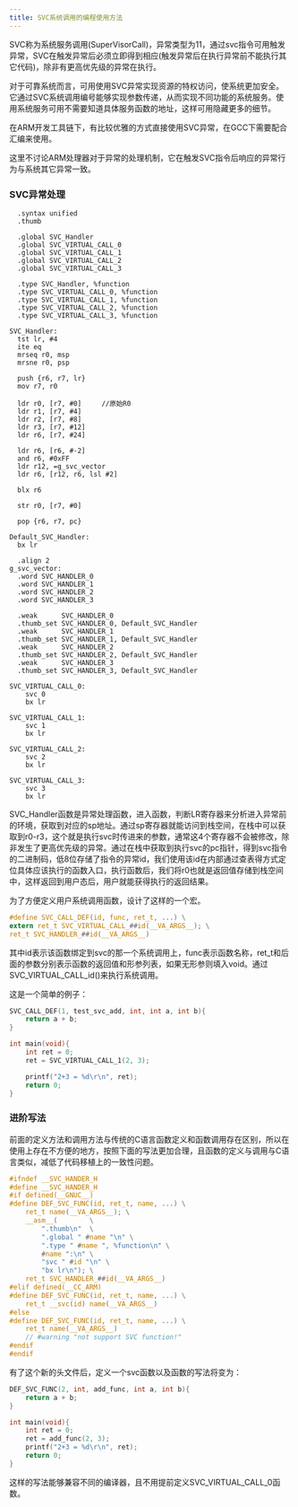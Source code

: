 ```yaml
---
title: SVC系统调用的编程使用方法
---
```


SVC称为系统服务调用(SuperVisorCall)，异常类型为11，通过svc指令可用触发异常，SVC在触发异常后必须立即得到相应(触发异常后在执行异常前不能执行其它代码)，除非有更高优先级的异常在执行。

对于可靠系统而言，可用使用SVC异常实现资源的特权访问，使系统更加安全。它通过SVC系统调用编号能够实现参数传递，从而实现不同功能的系统服务。使用系统服务可用不需要知道具体服务函数的地址，这样可用隐藏更多的细节。

在ARM开发工具链下，有比较优雅的方式直接使用SVC异常，在GCC下需要配合汇编来使用。

这里不讨论ARM处理器对于异常的处理机制，它在触发SVC指令后响应的异常行为与系统其它异常一致。

### SVC异常处理

```arm
  .syntax unified
  .thumb

  .global SVC_Handler
  .global SVC_VIRTUAL_CALL_0
  .global SVC_VIRTUAL_CALL_1
  .global SVC_VIRTUAL_CALL_2
  .global SVC_VIRTUAL_CALL_3

  .type SVC_Handler, %function
  .type SVC_VIRTUAL_CALL_0, %function
  .type SVC_VIRTUAL_CALL_1, %function
  .type SVC_VIRTUAL_CALL_2, %function
  .type SVC_VIRTUAL_CALL_3, %function

SVC_Handler:
  tst lr, #4
  ite eq
  mrseq r0, msp
  mrsne r0, psp

  push {r6, r7, lr}
  mov r7, r0

  ldr r0, [r7, #0]     //原始R0
  ldr r1, [r7, #4]
  ldr r2, [r7, #8]
  ldr r3, [r7, #12]
  ldr r6, [r7, #24]

  ldr r6, [r6, #-2]
  and r6, #0xFF
  ldr r12, =g_svc_vector
  ldr r6, [r12, r6, lsl #2]

  blx r6

  str r0, [r7, #0]

  pop {r6, r7, pc}

Default_SVC_Handler:
  bx lr

  .align 2
g_svc_vector:
  .word SVC_HANDLER_0
  .word SVC_HANDLER_1
  .word SVC_HANDLER_2
  .word SVC_HANDLER_3
  
  .weak      SVC_HANDLER_0
  .thumb_set SVC_HANDLER_0, Default_SVC_Handler
  .weak      SVC_HANDLER_1
  .thumb_set SVC_HANDLER_1, Default_SVC_Handler
  .weak      SVC_HANDLER_2
  .thumb_set SVC_HANDLER_2, Default_SVC_Handler
  .weak      SVC_HANDLER_3
  .thumb_set SVC_HANDLER_3, Default_SVC_Handler

SVC_VIRTUAL_CALL_0:
    svc 0
    bx lr

SVC_VIRTUAL_CALL_1:
    svc 1
    bx lr

SVC_VIRTUAL_CALL_2:
    svc 2
    bx lr

SVC_VIRTUAL_CALL_3:
    svc 3
    bx lr

```

SVC_Handler函数是异常处理函数，进入函数，判断LR寄存器来分析进入异常前的环境，获取到对应的sp地址。通过sp寄存器就能访问到栈空间，在栈中可以获取到r0-r3，这个就是执行svc时传进来的参数，通常这4个寄存器不会被修改，除非发生了更高优先级的异常。通过在栈中获取到执行svc的pc指针，得到svc指令的二进制码，低8位存储了指令的异常id，我们使用该id在内部通过查表得方式定位具体应该执行的函数入口，执行函数后，我们将r0也就是返回值存储到栈空间中，这样返回到用户态后，用户就能获得执行的返回结果。

为了方便定义用户系统调用函数，设计了这样的一个宏。

```c
#define SVC_CALL_DEF(id, func, ret_t, ...) \
extern ret_t SVC_VIRTUAL_CALL_##id(__VA_ARGS__); \
ret_t SVC_HANDLER_##id(__VA_ARGS__)
```
其中id表示该函数绑定到svc的那一个系统调用上，func表示函数名称，ret_t和后面的参数分别表示函数的返回值和形参列表，如果无形参则填入void。通过 SVC_VIRTUAL_CALL_id()来执行系统调用。

这是一个简单的例子：
```c
SVC_CALL_DEF(1, test_svc_add, int, int a, int b){
    return a + b;
}

int main(void){
    int ret = 0;
    ret = SVC_VIRTUAL_CALL_1(2, 3);

    printf("2+3 = %d\r\n", ret);
    return 0;
}
```

### 进阶写法
前面的定义方法和调用方法与传统的C语言函数定义和函数调用存在区别，所以在使用上存在不方便的地方，按照下面的写法更加合理，且函数的定义与调用与C语言类似，减低了代码移植上的一致性问题。
```c
#ifndef __SVC_HANDER_H
#define __SVC_HANDER_H
#if defined(__GNUC__)
#define DEF_SVC_FUNC(id, ret_t, name, ...) \
    ret_t name(__VA_ARGS__); \
    __asm__(        \
        ".thumb\n"  \
        ".global " #name "\n" \
        ".type " #name ", %function\n" \
        #name ":\n" \
        "svc " #id "\n" \
        "bx lr\n"); \
    ret_t SVC_HANDLER_##id(__VA_ARGS__)
#elif defined(__CC_ARM)
#define DEF_SVC_FUNC(id, ret_t, name, ...) \
    ret_t __svc(id) name(__VA_ARGS__)
#else
#define DEF_SVC_FUNC(id, ret_t, name, ...) \
    ret_t name(__VA_ARGS__)
    // #warning "not support SVC function!"
#endif
#endif
```

有了这个新的头文件后，定义一个svc函数以及函数的写法将变为：
```c
DEF_SVC_FUNC(2, int, add_func, int a, int b){
    return a + b;
}

int main(void){
    int ret = 0;
    ret = add_func(2, 3);
    printf("2+3 = %d\r\n", ret);
    return 0;
}
```
这样的写法能够兼容不同的编译器，且不用提前定义SVC_VIRTUAL_CALL_0函数。

